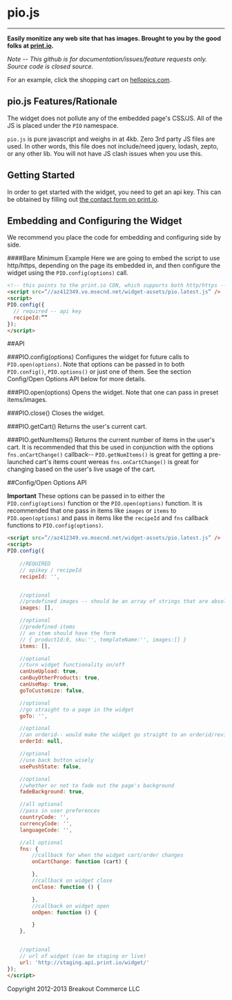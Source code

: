 # pio.js
---

**Easily monitize any web site that has images. Brought to you by the good folks at [print.io](http://www.print.io).**

*Note -- This github is for documentation/issues/feature requests only. Source code is closed source.*

For an example, click the shopping cart on [hellopics.com](http://www.hellopics.com).

## pio.js Features/Rationale

The widget does not pollute any of the embedded page's CSS/JS. All of the JS is placed under the `PIO` namespace. 

`pio.js` is pure javascript and weighs in at 4kb. Zero 3rd party JS files are used. In other words, this file does not include/need jquery, lodash, zepto, or any other lib. You will not have JS clash issues when you use this.


## Getting Started

In order to get started with the widget, you need to get an api key. This can be obtained by filling out [the contact form on print.io](http://print.io/contacts).

## Embedding and Configuring the Widget

We recommend you place the code for embedding and configuring side by side. 


####Bare Minimum Example
Here we are going to embed the script to use http/https, depending on the page its embedded in, and then configure the widget using the `PIO.config(options)` call.

````html
<!-- this points to the print.io CDN, which supports both http/https -->
<script src=”//az412349.vo.msecnd.net/widget-assets/pio.latest.js” />
<script>
PIO.config({
  // required -- api key
  recipeId:””
});
</script>

````

##API

###PIO.config(options)
Configures the widget for future calls to `PIO.open(options)`. Note that options can be passed in to both `PIO.config()`, `PIO.options()` or just one of them. See the section Config/Open Options API below for more details.

###PIO.open(options)
Opens the widget. Note that one can pass in preset items/images.

###PIO.close()
Closes the widget.

###PIO.getCart()
Returns the user's current cart.

###PIO.getNumItems()
Returns the current number of items in the user's cart. It is recommended that this be used in conjunction with the options `fns.onCartChange()` callback-- `PIO.getNumItems()` is great for getting a pre-launched cart's items count wereas `fns.onCartChange()` is great for changing based on the user's live usage of the cart.



##Config/Open Options API

**Important** These options can be passed in to either the `PIO.config(options)` function or the `PIO.open(options)` function. It is recommended that one pass in items like `images` or `items` to `PIO.open(options)` and pass in items like the `recipeId` and `fns` callback functions to `PIO.config(options)`.

````html
<script src=”//az412349.vo.msecnd.net/widget-assets/pio.latest.js” />
<script>
PIO.config({
            
    //REQUIRED
    // apikey / recipeId
    recipeId: '',


    //optional
    //predefined images -- should be an array of strings that are absolute urls
    images: [],

    //optional
    //predefined items
    // an item should have the form
    // { productId:0, sku:'', templateName:'', images:[] }
    items: [],

    //optional
    //turn widget functionality on/off
    canUseUpload: true,
    canBuyOtherProducts: true,
    canUseMap: true,
    goToCustomize: false,

    //optional
    //go straight to a page in the widget
    goTo: '',

    //optional
    //an orderid-- would make the widget go straight to an orderid/review
    orderId: null,

    //optional
    //use back button wisely
    usePushState: false,

    //optional
    //whether or not to fade out the page's background
    fadeBackground: true,

    //all optional
    //pass in user preferences
    countryCode: '',
    currencyCode: '',
    languageCode: '',

    //all optional
    fns: {
        //callback for when the widget cart/order changes
        onCartChange: function (cart) {

        },
        //callback on widget close
        onClose: function () {

        },
        //callback on widget open
        onOpen: function () {

        }
    },


    //optional
    // url of widget (can be staging or live)
    url: 'http://staging.api.print.io/widget/'
});
</script>

````

Copyright 2012-2013 Breakout Commerce LLC
